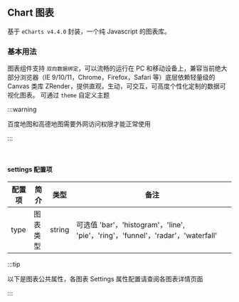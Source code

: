 <div class="demo-header">
<p class="overviewicon">
  <span class="wapi-chart-pie"/>
</p>

## Chart 图表

<nova-uxlink widget-name="Chart"></nova-uxlink>

基于 `eCharts v4.4.0` 封装，一个纯 Javascript 的图表库。

</div>

### 基本用法

图表组件支持 `双向数据绑定`，可以流畅的运行在 PC 和移动设备上，兼容当前绝大部分浏览器（IE 9/10/11，Chrome，Firefox，Safari 等）底层依赖轻量级的 Canvas 类库 ZRender，提供直观，生动，可交互，可高度个性化定制的数据可视化图表。
可通过 `theme` 自定义主题

:::warning

百度地图和高德地图需要外网访问权限才能正常使用

:::

<nova-demo-view link="chart/base"></nova-demo-view>

<br>

#### settings 配置项

| 配置项 | 简介     | 类型   | 备注                                                                             |
| ------ | -------- | ------ | -------------------------------------------------------------------------------- |
| type   | 图表类型 | string | 可选值 'bar'，'histogram'，'line', 'pie'，'ring'，'funnel'，'radar'，'waterfall' |

:::tip

以下是图表公共属性，各图表 Settings 属性配置请查阅各图表详情页面

:::

<nova-attributes link="chart"></nova-attributes>
